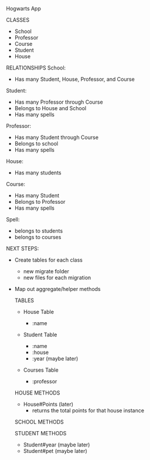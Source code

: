 Hogwarts App

CLASSES
- School
- Professor
- Course
- Student
- House

RELATIONSHIPS
School:
- Has many Student, House, Professor, and Course

Student:
- Has many Professor through Course
- Belongs to House and School
- Has many spells

Professor:
- Has many Student through Course
- Belongs to school
- Has many spells

House:
- Has many students

Course:
- Has many Student
- Belongs to Professor
- Has many spells

Spell:
- belongs to students
- belongs to courses


NEXT STEPS:
- Create tables for each class
    - new migrate folder
    - new files for each migration
- Map out aggregate/helper methods


    TABLES
    - House Table
        - :name

    - Student Table
        - :name
        - :house
        - :year (maybe later)

    - Courses Table
        - :professor
    

    HOUSE METHODS
    <!-- - House#students
        - returns an array of all students in that house instance
    - House#School
        - returns the school that that house belongs to -->
    - House#Points (later)
        - returns the total points for that house instance

    SCHOOL METHODS
    <!-- - School#Houses
        - returns an array of all houses that belong to the school
    - School#Students
        returns an array of all students in that school
    - School#Professors
        - returns an array of all professors that work at the school
    - School#Courses
        - returns an array of all courses offered at the school -->
    <!-- - School#sort_student(student)
        - takes in a student instance and adds that student to a ramdom house -->

    STUDENT METHODS
    <!-- - Student#House
        - returns the house that the student belongs to
    - Student#School
        - returns the school that the student belongs to
    - Student#Courses
        - returns an array of all courses that the student attends -->

    - Student#year (maybe later)
     - Student#pet (maybe later)




    






